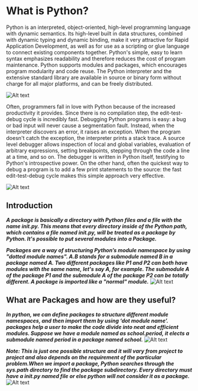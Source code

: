 # What is Python?

Python is an interpreted, object-oriented, high-level programming language with dynamic semantics. Its high-level built in data structures, combined with dynamic typing and dynamic binding, make it very attractive for Rapid Application Development, as well as for use as a scripting or glue language to connect existing components together. Python's simple, easy to learn syntax emphasizes readability and therefore reduces the cost of program maintenance. Python supports modules and packages, which encourages program modularity and code reuse. The Python interpreter and the extensive standard library are available in source or binary form without charge for all major platforms, and can be freely distributed.

![Alt text](https://s3.ap-southeast-1.amazonaws.com/images.deccanchronicle.com/dc-Cover-t10vpud7168ntjlqq6bmgo9440-20190125232807.Medi.jpeg "a title")

Often, programmers fall in love with Python because of the increased productivity it provides. Since there is no compilation step, the edit-test-debug cycle is incredibly fast. Debugging Python programs is easy: a bug or bad input will never cause a segmentation fault. Instead, when the interpreter discovers an error, it raises an exception. When the program doesn't catch the exception, the interpreter prints a stack trace. A source level debugger allows inspection of local and global variables, evaluation of arbitrary expressions, setting breakpoints, stepping through the code a line at a time, and so on. The debugger is written in Python itself, testifying to Python's introspective power. On the other hand, often the quickest way to debug a program is to add a few print statements to the source: the fast edit-test-debug cycle makes this simple approach very effective.


![Alt text]( https://encrypted-tbn0.gstatic.com/images?q=tbn:ANd9GcSrn9YOGMV84gfRCa8nzd4Aw4PLcUk367QKvw&usqp=CAU "a title")





## Introduction

***A package is basically a directory with Python files and a file with the name __init__.py. This means that every directory inside of the Python path, which contains a file named __init__.py, will be treated as a package by Python. It's possible to put several modules into a Package.***

***Packages are a way of structuring Python’s module namespace by using "dotted module names". A.B stands for a submodule named B in a package named A. Two different packages like P1 and P2 can both have modules with the same name, let's say A, for example. The submodule A of the package P1 and the submodule A of the package P2 can be totally different. A package is imported like a "normal" module.***
![Alt text](https://www.python-course.eu/images/packages_300w.webp "a title")

## What are Packages and how are they useful?
***In python, we can define packages to structure different module namespaces, and then import them by using ‘dot module name’.
packages help a user to make the code divide into neat and efficient modules. Suppose we have a module named as school.period, it elects a submodule named period in a package named school.***
![Alt text](https://encrypted-tbn0.gstatic.com/images?q=tbn:ANd9GcSxnaok0ww5dLKnZUbSvIiO6XssjQW_UYtAjg&usqp=CAU "a title")


***Note: This is just one possible structure and it will vary from project to project and also depends on the requirement of the particular problem.When we import a package, Python searches through the sys.path directory to find the package subdirectory. Every directory must have a _init_.py named file or else python will not consider it as a package.***
![Alt text](https://encrypted-tbn0.gstatic.com/images?q=tbn:ANd9GcT4MEqchRm8lyzAEMvdFfo_Jmv51tRAx6Ey7g&usqp=CAU "a title")